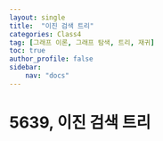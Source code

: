 ```yaml
---
layout: single
title:  "이진 검색 트리"
categories: Class4
tag: [그래프 이론, 그래프 탐색, 트리, 재귀]
toc: true
author_profile: false
sidebar: 
    nav: "docs"
---
```


# 5639, 이진 검색 트리
